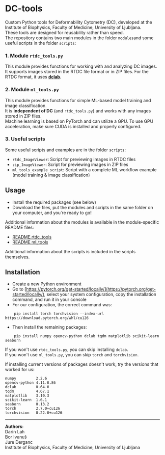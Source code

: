 # DC-tools

Custom Python tools for Deformability Cytometry (DC), developed at the Institute of Biophysics, Faculty of Medicine, University of Ljubljana.  
These tools are designed for reusability rather than speed.  
The repository contains two main modules in the folder `modules`and some useful scripts in the folder `scripts`:

### 1. Module `rtdc_tools.py`
This module provides functions for working with and analyzing DC images. It supports images stored in the RTDC file format or in ZIP files. For the RTDC format, it uses [**dclab**](https://github.com/DC-analysis/dclab).

### 2. Module `ml_tools.py`
This module provides functions for simple ML-based model training and image classification.  
It is **independent of DC** (and `rtdc_tools.py`) and works with any images stored in ZIP files.  
Machine learning is based on PyTorch and can utilize a GPU. To use GPU acceleration, make sure CUDA is installed and properly configured.

### 3. Useful scripts
Some useful scripts and examples are in the folder `scripts`:
- `rtdc_ImageViewer`: Script for previewing images in RTDC files 
- `zip_ImageViewer`: Script for previewing images in ZIP files
- `ml_tools_example_script`: Script with a complete ML workflow example (model training & image classification)

## Usage

- Install the required packages (see below)
- Download the files, put the modules and scripts in the same folder on your computer, and you're ready to go!

Additional information about the modules is available in the module-specific README files:
- [README.rtdc_tools](/modules/README.rtdc_tools.md)
- [README.ml_tools](/modules/README.ml_tools.md)

Additional information about the scripts is included in the scripts themselves.



## Installation

- Create a new Python environment  
- Go to [https://pytorch.org/get-started/locally/](https://pytorch.org/get-started/locally/), select your system configuration, copy the installation command, and run it in your console  
- For our configuration, the correct command was:

```
    pip install torch torchvision --index-url https://download.pytorch.org/whl/cu126
```

- Then install the remaining packages:

```
    pip install numpy opencv-python dclab tqdm matplotlib scikit-learn seaborn
```

If you won't use `rtdc_tools.py`, you can skip installing `dclab`.  
If you won't use `ml_tools.py`, you can skip `torch` and `torchvision`.  

If installing current versions of packages doesn't work, try the versions that worked for us:
```
numpy         2.2.6
opencv-python 4.11.0.86
dclab         0.64.0
tqdm          4.67.1
matplotlib    3.10.3
scikit-learn  1.6.1
seaborn       0.13.2
torch         2.7.0+cu126
torchvision   0.22.0+cu126
```

---

**Authors:**  
Darin Lah  
Bor Ivanuš  
Jure Derganc  
Institute of Biophysics, Faculty of Medicine, University of Ljubljana
